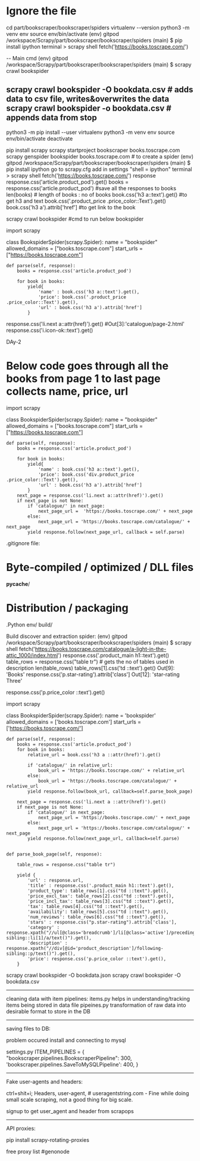 # Ignore the file

cd part/bookscraper/bookscraper/spiders
virtualenv --version
python3 -m venv env
source env/bin/activate
(env) gitpod /workspace/Scrapy/part/bookscraper/bookscraper/spiders (main) $ pip install ipython
terminal > scrapy shell
fetch('https://books.toscrape.com/')

-- Main cmd 
(env) gitpod /workspace/Scrapy/part/bookscraper/bookscraper/spiders (main) $ scrapy crawl bookspider

scrapy crawl bookspider -O bookdata.csv # adds data to csv file, writes&overwrites the data
scrapy crawl bookspider -o bookdata.csv # appends data from stop 
----

python3 -m pip install --user virtualenv
python3 -m venv env
source env/bin/activate
deactivate

pip install scrapy
scrapy startproject bookscraper
books.toscrape.com
scrapy genspider bookspider books.toscrape.com # to create a spider
(env) gitpod /workspace/Scrapy/part/bookscraper/bookscraper/spiders (main) $ pip install ipython
go to scrapy.cfg add in settings "shell = ipython"
terminal > scrapy shell
fetch('https://books.toscrape.com/')
response
response.css('article.product_pod').get()
books  = response.css('article.product_pod') #save all the responses to books
len(books) # length of books : no of books
book.css('h3 a::text').get() #to get h3 and text
book.css('.product_price .price_color::Text').get() 
book.css('h3 a').attrib['href'] #to get link to the book

scrapy crawl bookspider #cmd to run below bookspider

import scrapy

class BookspiderSpider(scrapy.Spider):
    name = "bookspider"
    allowed_domains = ["books.toscrape.com"]
    start_urls = ["https://books.toscrape.com"]

    def parse(self, response):
        books = response.css('article.product_pod')

        for book in books:
            yield{
                'name' : book.css('h3 a::text').get(),
                'price': book.css('.product_price .price_color::Text').get(),
                'url' : book.css('h3 a').attrib['href']
            }

response.css('li.next a::attr(href)').get() #Out[3]:'catalogue/page-2.html'
response.css('i.icon-ok::text').get()

DAy-2
# Below code goes through all the books from page 1 to last page collects name, price, url

import scrapy

class BookspiderSpider(scrapy.Spider):
    name = "bookspider"
    allowed_domains = ["books.toscrape.com"]
    start_urls = ["https://books.toscrape.com"]

    def parse(self, response):
        books = response.css('article.product_pod')

        for book in books:
            yield{
                'name' : book.css('h3 a::text').get(),
                'price': book.css('div.product_price .price_color::Text').get(),
                'url' : book.css('h3 a').attrib['href']
            }    
        next_page = response.css('li.next a::attr(href)').get()
        if next_page is not None:
            if 'catalogue/' in next_page:
                next_page_url =  'https://books.toscrape.com/' + next_page
            else:
                next_page_url = 'https://books.toscrape.com/catalogue/' + next_page    
            yield response.follow(next_page_url, callback = self.parse)



.gitignore file:

# Byte-compiled / optimized / DLL files
__pycache__/
# Distribution / packaging
.Python
env/
build/


Build discover and extraction spider:
(env) gitpod /workspace/Scrapy/part/bookscraper/bookscraper/spiders (main) $ scrapy shell
fetch('https://books.toscrape.com/catalogue/a-light-in-the-attic_1000/index.html')
response.css('.product_main h1::text').get()
table_rows = response.css("table tr") # gets the no of tables used in description
len(table_rows)
table_rows[1].css('td ::text').get()
Out[9]: 'Books'
response.css('p.star-rating').attrib['class']
Out[12]: 'star-rating Three'

response.css('p.price_color ::text').get()

import scrapy

class BookspiderSpider(scrapy.Spider):
    name = 'bookspider'
    allowed_domains = ['books.toscrape.com']
    start_urls = ['https://books.toscrape.com/']

    def parse(self, response):
        books = response.css('article.product_pod')
        for book in books:
            relative_url = book.css('h3 a ::attr(href)').get()

            if 'catalogue/' in relative_url:
                book_url = 'https://books.toscrape.com/' + relative_url
            else:
                book_url = 'https://books.toscrape.com/catalogue/' + relative_url
            yield response.follow(book_url, callback=self.parse_book_page)

        next_page = response.css('li.next a ::attr(href)').get()
        if next_page is not None:
            if 'catalogue/' in next_page:
                next_page_url = 'https://books.toscrape.com/' + next_page
            else:
                next_page_url = 'https://books.toscrape.com/catalogue/' + next_page
            yield response.follow(next_page_url, callback=self.parse)


    def parse_book_page(self, response):

        table_rows = response.css("table tr")
        
        yield {
            'url' : response.url,
            'title' : response.css('.product_main h1::text').get(),
            'product_type': table_rows[1].css("td ::text").get(),
            'price_excl_tax': table_rows[2].css("td ::text").get(),
            'price_incl_tax': table_rows[3].css("td ::text").get(),
            'tax': table_rows[4].css("td ::text").get(),
            'availability': table_rows[5].css("td ::text").get(),
            'num_reviews': table_rows[6].css("td ::text").get(),
            'stars' : response.css("p.star-rating").attrib['class'],
            'category' : response.xpath("//ul[@class='breadcrumb']/li[@class='active']/preceding-sibling::li[1]/a/text()").get(),
            'description' : response.xpath("//div[@id='product_description']/following-sibling::p/text()").get(),
            'price': response.css('p.price_color ::text').get(),
        }

scrapy crawl bookspider -O bookdata.json
scrapy crawl bookspider -O bookdata.csv

-----------------------------------

cleaning data with item pipelines:
items.py helps in understanding/tracking items being stored in data file
pipeines.py transformation of raw data into desirable format to store in the DB

-----------------------------------

saving files to DB:

problem occured install and connecting to mysql

settings.py 
ITEM_PIPELINES = {
    "bookscraper.pipelines.BookscraperPipeline": 300,
    'bookscraper.pipelines.SaveToMySQLPipeline': 400,
}

----------------------------------------

Fake user-agents and headers:

ctrl+shit+i;
Headers,
user-agent, # useragentstring.com - Fine while doing small scale scraping, not a good thing for big scale.


signup to get user_agent and header from scrapops

------------------------------------------

API proxies:

pip install scrapy-rotating-proxies

free proxy list #genonode